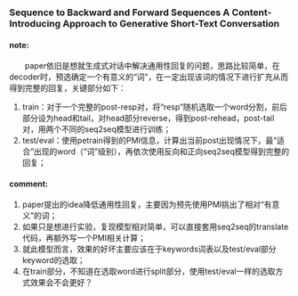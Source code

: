 ### Sequence to Backward and Forward Sequences A Content-Introducing Approach to Generative Short-Text Conversation 

#### note:
&emsp;&emsp;paper依旧是想就生成式对话中解决通用性回复的问题，思路比较简单，在decoder时，预选确定一个有意义的“词”，在一定出现该词的情况下进行扩充从而得到完整的回复，关键部分如下：

1. train：对于一个完整的post-resp对，将“resp”随机选取一个word分割，前后部分设为head和tail，对head部分reverse，得到post-rehead，post-tail对，用两个不同的seq2seq模型进行训练；
2. test/eval：使用petrain得到的PMI信息，计算出当前post出现情况下，最“适合”出现的word（“词”级别），再依次使用反向和正向seq2seq模型得到完整的回复；

#### comment:
1. paper提出的idea降低通用性回复，主要因为预先使用PMI挑出了相对“有意义”的词；
2. 如果只是想进行实验，复现模型相对简单，可以直接套用seq2seq的translate代码，再额外写一个PMI相关计算；
3. 就此模型而言，效果的好坏主要应该在于keywords词表以及test/eval部分keyword的选取；
4. 在train部分，不知道在选取word进行split部分，使用test/eval一样的选取方式效果会不会更好？
  
